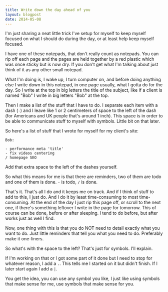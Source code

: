```yaml
---
title: Write down the day ahead of you
layout: blogpost
date: 2014-05-08
---
```


I'm just sharing a neat little trick I've setup for myself to keep myself
focused on what I should do during the day, or at least help keep myself
focused.

I have one of these notepads, that don't really count as notepads.  You can rip
off each page and the pages are held together by a red plastic which was once
sticky but is now dry. If you don't get what I'm talking about just think of it
as any other small notepad.

What I'm doing is, I wake up, I turn computer on, and before doing anything else
I write down in this notepad, in one page usually, what I gotta do for the day.
So I write at the top in big letters the title of the subject, like if a client
is named "Bob" I write in big letters "Bob" at the top.

Then I make a list of the stuff that I have to do. I separate each item with a
dash (`-`) and I leave like 1 or 2 centimeters of space to the left of the dash
(for Americans and UK people that's around 1 inch).  This space is in order to
be able to communicate stuff to myself with symbols.  Little bit on that later.

So here's a list of stuff that I wrote for myself for my client's site:

```
Bob:

- performance meta 'title'
- fix videos centering
/ homepage SEO
```

Add that extra space to the left of the dashes yourself.

So what this means for me is that there are reminders, two of them are todo and
one of them is done. `-` is todo, `/` is done.

That's it.  That's all I do and it keeps me on track.  And if I think of stuff
to add to this, I just do.  And I do it by least time-consuming to most
time-consuming.  At the end of the day I just rip this page off, or scroll to
the next one, if there's something leftover I write in the page for tomorrow.
This of course can be done, before or after sleeping.  I tend to do before, but
after works just as well I find.

Now, one thing with this is that you do NOT need to detail exactly what you want
to do.  Just little reminders that tell you what you need to do.  Preferably
make it one-liners.

So what's with the space to the left?  That's just for symbols.  I'll explain.

If I'm working on that or I got some part of it done but I need to stop for
whatever reason, I add a `.`.  This tells me I started on it but didn't finish.
If I later start again I add a `|`.

You get the idea, you can use any symbol you like, I just like using symbols
that make sense for me, use symbols that make sense for you.
